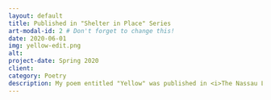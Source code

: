 ```yaml
---
layout: default
title: Published in "Shelter in Place" Series
art-modal-id: 2 # Don't forget to change this!
date: 2020-06-01
img: yellow-edit.png
alt:
project-date: Spring 2020
client:
category: Poetry
description: My poem entitled "Yellow" was published in <i>The Nassau Literary Review</i>'s <a href="https://nasslit.com/shelter-in-place-1-princeton-gothics-yellow-46a249fe20c0">"Shelter in Place"</a> series.
---
```


